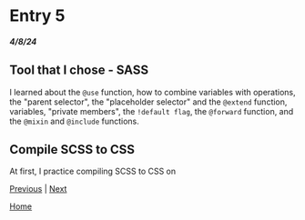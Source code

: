 # Entry 5
##### 4/8/24

## Tool that I chose - SASS
I learned about the `@use` function, how to combine variables with operations, the "parent selector", the "placeholder selector" and the `@extend` function, variables, "private members", the `!default flag`, the `@forward` function, and the `@mixin` and `@include` functions. 

## Compile SCSS to CSS
At first, I practice compiling SCSS to CSS on 

[Previous](entry04.md) | [Next](entry06.md)

[Home](../README.md)